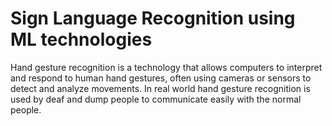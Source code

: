 # Sign Language Recognition using ML technologies

Hand gesture recognition is a technology that allows computers to interpret and respond to human hand gestures, often using cameras or sensors to detect and analyze movements. 
In real world hand gesture recognition is used by deaf and dump people to communicate easily with the normal people.
